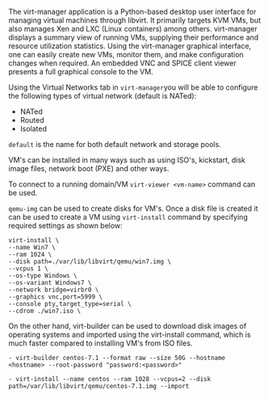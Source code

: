 The virt-manager application is a Python-based desktop user interface for managing
virtual machines through libvirt. It primarily targets KVM VMs, but also manages
Xen and LXC (Linux containers) among others. virt-manager displays a summary
view of running VMs, supplying their performance and resource utilization statistics.
Using the virt-manager graphical interface, one can easily create new VMs, monitor
them, and make configuration changes when required. An embedded VNC and
SPICE client viewer presents a full graphical console to the VM.

Using the Virtual Networks tab in `virt-manager`you will be able to configure the following types of virtual network (default is NATed):

- NATed
- Routed
- Isolated

`default` is the name for both default  network and storage pools.

VM's can be installed in many ways such as using ISO's, kickstart, disk image files, network boot (PXE) and other ways. 

To connect to a running domain/VM `virt-viewer <vm-name>` command can be used.

`qemu-img` can be used to create disks for VM's. Once a disk file is created it can be used to create a VM using `virt-install` command by specifying required settings as shown below:

```
virt-install \
--name Win7 \
--ram 1024 \
--disk path=./var/lib/libvirt/qemu/win7.img \
--vcpus 1 \
--os-type Windows \
--os-variant Windows7 \
--network bridge=virbr0 \
--graphics vnc,port=5999 \
--console pty,target_type=serial \
--cdrom ./win7.iso \
```

On the other hand, virt-builder can be used to  download disk images of operating systems and imported using the virt-install command, which is much faster compared to installing VM's from ISO files.

```
- virt-builder centos-7.1 --format raw --size 50G --hostname <hostname> --root-password "password:<password>"

- virt-install --name centos --ram 1028 --vcpus=2 --disk path=/var/lib/libvirt/qemu/centos-7.1.img --import
```